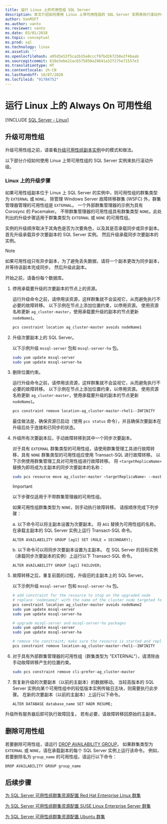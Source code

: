 ```yaml
---
title: 运行 Linux 上的可用性组 SQL Server
description: 本文介绍如何使用 Linux 上带可用性组的 SQL Server 实例来执行滚动升级。 升级之前，请查看最佳实践。
author: VanMSFT
ms.author: vanto
ms.reviewer: vanto
ms.date: 03/01/2018
ms.topic: conceptual
ms.prod: sql
ms.technology: linux
ms.assetid: ''
ms.openlocfilehash: a95d3e53f5ca2b15e0cccf87bd267258e2f4baab
ms.sourcegitcommit: 610e3ebe21ac6575850a29641a32f275e71557e3
ms.translationtype: HT
ms.contentlocale: zh-CN
ms.lasthandoff: 10/07/2020
ms.locfileid: "91784752"
---
```

# <a name="operate-always-on-availability-groups-on-linux"></a>运行 Linux 上的 Always On 可用性组

[!INCLUDE [SQL Server - Linux](../includes/applies-to-version/sql-linux.md)]

## <a name="upgrade-availability-group"></a>升级可用性组

升级可用性组之前，请查看[升级可用性组副本实例](../database-engine/availability-groups/windows/upgrading-always-on-availability-group-replica-instances.md)中的模式和做法。

以下部分介绍如何使用 Linux 上带可用性组的 SQL Server 实例来执行滚动升级。 

### <a name="upgrade-steps-on-linux"></a>Linux 上的升级步骤

如果可用性组副本位于 Linux 上 SQL Server 的实例中，则可用性组的群集类型为 `EXTERNAL` 或 `NONE`。 除管理 Windows Server 故障转移群集 (WSFC) 外，群集管理器管理的可用性组是 `EXTERNAL`。 一个外部群集管理器的示例为具有 Corosync 的 Pacemaker。 不带群集管理器的可用性组具有群集类型 `NONE`。此处列出的升级步骤适用于群集类型为 `EXTERNAL` 或 `NONE` 的可用性组。

实例的升级顺序取决于其角色是否为次要角色，以及其是否承载同步或异步副本。 首先升级承载异步次要副本的 SQL Server 实例。 然后升级承载同步次要副本的实例。 

   >[!NOTE]
   >如果可用性组只有异步副本，为了避免丢失数据，请将一个副本更改为同步副本，并等待该副本完成同步。 然后升级此副本。
   
开始之前，请备份每个数据库。

1. 停用承载要升级的次要副本的节点上的资源。
   
   运行升级命令之前，请停用该资源，这样群集就不会监视它，从而避免执行不必要的故障转移。 以下示例在节点上添加位置约束，以停用资源。 使用资源名称更新 `ag_cluster-master`，使用承载要升级的副本的节点更新 `nodeName1`。

   ```bash
   pcs constraint location ag_cluster-master avoids nodeName1
   ```

1. 升级次要副本上的 SQL Server。

   以下示例升级 `mssql-server` 包和 `mssql-server-ha` 包。

   ```bash
   sudo yum update mssql-server
   sudo yum update mssql-server-ha
   ```
1. 删除位置约束。

   运行升级命令之前，请停用该资源，这样群集就不会监视它，从而避免执行不必要的故障转移。 以下示例在节点上添加位置约束，以停用资源。 使用资源名称更新 `ag_cluster-master`，使用承载要升级的副本的节点更新 `nodeName1`。

   ```bash
   pcs constraint remove location-ag_cluster-master-rhel1--INFINITY
   ```
   最佳做法是，确保资源已启动（使用 `pcs status` 命令），并且确保次要副本在升级后处于连接和已同步的状态。

1. 升级所有次要副本后，手动故障转移到其中一个同步次要副本。

   对于具有 `EXTERNAL` 群集类型的可用性组，请使用群集管理工具进行故障转移，具有 `NONE` 群集类型的可用性组应使用 Transact-SQL 进行故障转移。 
   以下示例使用群集管理工具对可用性组进行故障转移。 将 `<targetReplicaName>` 替换为即将成为主副本的同步次要副本的名称：

   ```bash
   sudo pcs resource move ag_cluster-master <targetReplicaName> --master  
   ``` 
   
   >[!IMPORTANT]
   >以下步骤仅适用于不带群集管理器的可用性组。

   如果可用性组群集类型为 `NONE`，则手动执行故障转移。 请按顺序完成下列步骤：

      a. 以下命令可以将主副本设置为次要副本。 将 `AG1` 替换为可用性组的名称。 在承载主副本的 SQL Server 实例上运行 Transact-SQL 命令。

      ```transact-sql
      ALTER AVAILABILITY GROUP [ag1] SET (ROLE = SECONDARY);
      ```

      b. 以下命令可以将同步次要副本设置为主副本。 在 SQL Server 的目标实例（承载同步次要副本的实例）上运行以下 Transact-SQL 命令。

      ```transact-sql
      ALTER AVAILABILITY GROUP [ag1] FAILOVER;
      ```

1. 故障转移之后，重复前面的过程，升级旧的主副本上的 SQL Server。

   以下示例升级 `mssql-server` 包和 `mssql-server-ha` 包。

   ```bash
   # add constraint for the resource to stop on the upgraded node
   # replace 'nodename2' with the name of the cluster node targeted for upgrade
   pcs constraint location ag_cluster-master avoids nodeName2
   sudo yum update mssql-server
   sudo yum update mssql-server-ha
   ```
   
   ```bash
   # upgrade mssql-server and mssql-server-ha packages
   sudo yum update mssql-server
   sudo yum update mssql-server-ha
   ```

   ```bash
   # remove the constraint; make sure the resource is started and replica is connected and synchronized
   pcs constraint remove location-ag_cluster-master-rhel1--INFINITY
   ```

1. 对于具有外部群集管理器的可用性组（群集类型为 "EXTERNAL"），请清除由手动故障转移产生的位置约束。 

   ```bash
   sudo pcs constraint remove cli-prefer-ag_cluster-master  
   ```

1. 恢复新升级的次要副本（以前的主副本）的数据移动。 当较高版本的 SQL Server 实例向某个可用性组中的较低版本实例传输日志块，则需要执行此步骤。 在新的次要副本（以前的主副本）上运行以下命令。

   ```transact-sql
   ALTER DATABASE database_name SET HADR RESUME;
   ```

升级所有服务器后即可执行故障回复。 若有必要，请故障转移回原始的主副本。 

## <a name="drop-an-availability-group"></a>删除可用性组

若要删除可用性组，请运行 [DROP AVAILABILITY GROUP](../t-sql/statements/drop-availability-group-transact-sql.md)。 如果群集类型为 `EXTERNAL` 或 `NONE`，请在承载副本的每个 SQL Server 实例上运行该命令。 例如，若要删除名为 `group_name` 的可用性组，请运行以下命令：

   ```transact-sql
   DROP AVAILABILITY GROUP group_name
   ```
 

## <a name="next-steps"></a>后续步骤

[为 SQL Server 可用性组群集资源配置 Red Hat Enterprise Linux 群集](sql-server-linux-availability-group-cluster-rhel.md)

[为 SQL Server 可用性组群集资源配置 SUSE Linux Enterprise Server 群集](sql-server-linux-availability-group-cluster-sles.md)

[为 SQL Server 可用性组群集资源配置 Ubuntu 群集](sql-server-linux-availability-group-cluster-ubuntu.md)
